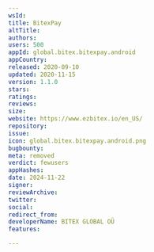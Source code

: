 ```yaml
---
wsId: 
title: BitexPay
altTitle: 
authors: 
users: 500
appId: global.bitex.bitexpay.android
appCountry: 
released: 2020-09-10
updated: 2020-11-15
version: 1.1.0
stars: 
ratings: 
reviews: 
size: 
website: https://www.ezbitex.io/en_US/
repository: 
issue: 
icon: global.bitex.bitexpay.android.png
bugbounty: 
meta: removed
verdict: fewusers
appHashes: 
date: 2024-11-22
signer: 
reviewArchive: 
twitter: 
social: 
redirect_from: 
developerName: BITEX GLOBAL OÜ
features: 

---
```



